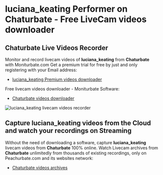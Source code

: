 # luciana_keating Performer on Chaturbate - Free LiveCam videos downloader

## Chaturbate Live Videos Recorder

Monitor and record livecam videos of **luciana_keating** from **Chaturbate** with Moniturbate.com
Get a premium trial for free by just and only registering with your Email address:
* [luciana_keating Premium videos downloader](https://moniturbate.com/request-demo-licence-key.html)

Free livecam videos downloader - Moniturbate Software:
* [Chaturbate videos downloader](https://moniturbate.com/moniturbate-download-software.html)

![luciana_keating livecam videos recorder](https://peachurnet.com/templates/moniturbate-software.png)


## Capture luciana_keating videos from the Cloud and watch your recordings on Streaming

Without the need of downloading a software, capture **luciana_keating** livecam videos from **Chaturbate** 100% online.
Watch Livecam archives from **Chaturbate** unlimitedly from thousands of existing recordings, only on Peachurbate.com and its websites network:
* [Chaturbate videos archives](https://peachurnet.com/)